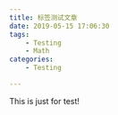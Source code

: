 ```yaml
---
title: 标签测试文章
date: 2019-05-15 17:06:30
tags:
	- Testing
	- Math
categories: 
	- Testing

---
```


This is just for test!

